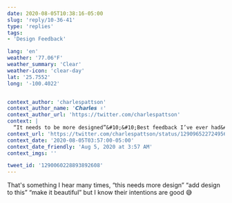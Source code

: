 ```yaml
---
date: 2020-08-05T10:38:16-05:00
slug: 'reply/10-36-41'
type: 'replies'
tags:
- 'Design Feedback'

lang: 'en'
weather: '77.06°F'
weather_summary: 'Clear'
weather-icon: 'clear-day'
lat: '25.7552'
long: '-100.4022'


context_author: 'charlespattson'
context_author_name: '𝘾𝙝𝙖𝙧𝙡𝙚𝙨 ✌️'
context_author_url: 'https://twitter.com/charlespattson'
context: |
  “It needs to be more designed”&#10;&#10;Best feedback I’ve ever had&#10;&#10;What’s yours?
context_url: 'https://twitter.com/charlespattson/status/1290965227249565696?s=12'
context_date: '2020-08-05T03:57:00-05:00'
context_date_friendly: 'Aug 5, 2020 at 3:57 AM'
context_imgs: ''

tweet_id: '1290060228893892608'
---
```

That's something I hear many times, “this needs more design” “add design to this” “make it beautiful” but I know their intentions are good 😅 